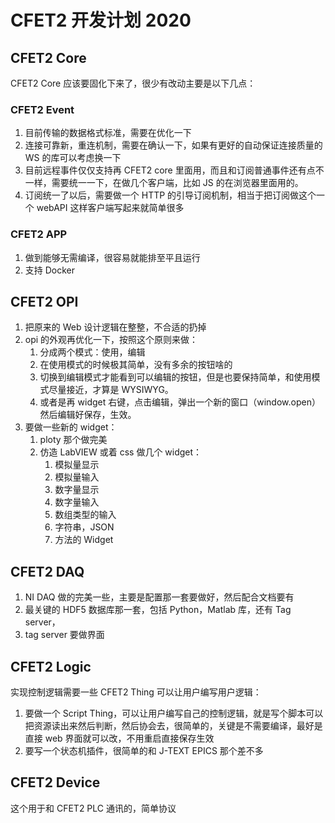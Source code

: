 # CFET2 开发计划 2020

<!-- keywords:CFET2;中子源控制系统;2020计划; -->
<!-- description:为了中子源年底有可靠的控制系统可以用CFET2必须要上要开展引用开发，要求是生产级别的软件，质量稳定性要求很高。 -->

## CFET2 Core

CFET2 Core 应该要固化下来了，很少有改动主要是以下几点：

### CFET2 Event

1. 目前传输的数据格式标准，需要在优化一下
2. 连接可靠新，重连机制，需要在确认一下，如果有更好的自动保证连接质量的 WS 的库可以考虑换一下
3. 目前远程事件仅仅支持再 CFET2 core 里面用，而且和订阅普通事件还有点不一样，需要统一一下，在做几个客户端，比如 JS 的在浏览器里面用的。
4. 订阅统一了以后，需要做一个 HTTP 的引导订阅机制，相当于把订阅做这个一个 webAPI 这样客户端写起来就简单很多

### CFET2 APP

1. 做到能够无需编译，很容易就能排至平且运行
2. 支持 Docker

## CFET2 OPI

1. 把原来的 Web 设计逻辑在整整，不合适的扔掉
2. opi 的外观再优化一下，按照这个原则来做：
   1. 分成两个模式：使用，编辑
   2. 在使用模式的时候极其简单，没有多余的按钮啥的
   3. 切换到编辑模式才能看到可以编辑的按钮，但是也要保持简单，和使用模式尽量接近，才算是 WYSIWYG。
   4. 或者是再 widget 右键，点击编辑，弹出一个新的窗口（window.open）然后编辑好保存，生效。
3. 要做一些新的 widget：
   1. ploty 那个做完美
   2. 仿造 LabVIEW 或着 css 做几个 widget：
      1. 模拟量显示
      2. 模拟量输入
      3. 数字量显示
      4. 数字量输入
      5. 数组类型的输入
      6. 字符串，JSON
      7. 方法的 Widget

## CFET2 DAQ

1. NI DAQ 做的完美一些，主要是配置那一套要做好，然后配合文档要有
2. 最关键的 HDF5 数据库那一套，包括 Python，Matlab 库，还有 Tag server，
3. tag server 要做界面

## CFET2 Logic

实现控制逻辑需要一些 CFET2 Thing 可以让用户编写用户逻辑：

1. 要做一个 Script Thing，可以让用户编写自己的控制逻辑，就是写个脚本可以把资源读出来然后判断，然后协会去，很简单的，关键是不需要编译，最好是直接 web 界面就可以改，不用重启直接保存生效
2. 要写一个状态机插件，很简单的和 J-TEXT EPICS 那个差不多

## CFET2 Device

这个用于和 CFET2 PLC 通讯的，简单协议
